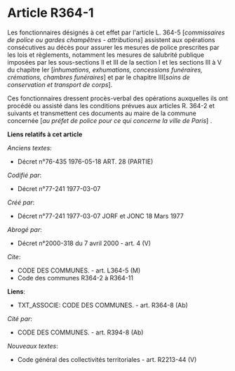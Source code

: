 # Article R364-1

Les fonctionnaires désignés à cet effet par l'article L. 364-5 [*commissaires de police ou gardes champêtres - attributions*]
assistent aux opérations consécutives au décès pour assurer les mesures de police prescrites par les lois et règlements,
notamment les mesures de salubrité publique imposées par les sous-sections II et III de la section I et les sections III à V
du chapitre Ier [*inhumations, exhumations, concessions funéraires, crémations, chambres funéraires*] et par le chapitre
III[*soins de conservation et transport de corps*].

Ces fonctionnaires dressent procès-verbal des opérations auxquelles ils ont procédé ou assisté dans les conditions prévues
aux articles R. 364-2 et suivants et transmettent ces documents au maire de la commune concernée [*au préfet de police pour
ce qui concerne la ville de Paris*] .

**Liens relatifs à cet article**

_Anciens textes_:

  - Décret n°76-435 1976-05-18 ART. 28 (PARTIE)

_Codifié par_:

  - Décret n°77-241 1977-03-07

_Créé par_:

  - Décret n°77-241 1977-03-07 JORF et JONC 18 Mars 1977

_Abrogé par_:

  - Décret n°2000-318 du 7 avril 2000 - art. 4 (V)

_Cite_:

  - CODE DES COMMUNES. - art. L364-5 (M)
  - Code des communes R364-2 à R364-11

**Liens**:

  - TXT_ASSOCIE: CODE DES COMMUNES. - art. R364-8 (Ab)

_Cité par_:

  - CODE DES COMMUNES. - art. R394-8 (Ab)

_Nouveaux textes_:

  - Code général des collectivités territoriales - art. R2213-44 (V)
